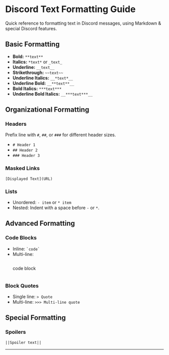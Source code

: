 # Discord Text Formatting Guide

Quick reference to formatting text in Discord messages, using Markdown & special Discord features.

## Basic Formatting

- **Bold:** `**text**`
- **Italics:** `*text*` or `_text_`
- **Underline:** `__text__`
- **Strikethrough:** `~~text~~`
- **Underline Italics:** `__*text*__`
- **Underline Bold:** `__**text**__`
- **Bold Italics:** `***text***`
- **Underline Bold Italics:** `__***text***__`

## Organizational Formatting

### Headers
Prefix line with `#`, `##`, or `###` for different header sizes.
- `# Header 1`
- `## Header 2`
- `### Header 3`

### Masked Links
`[Displayed Text](URL)`

### Lists
- Unordered: `- item` or `* item`
- Nested: Indent with a space before `-` or `*`.

## Advanced Formatting

### Code Blocks
- Inline: `` `code` ``
- Multi-line: 
  ```[Language, i. e. js, html, ...]
  ```
  code block
  ```
  ```

### Block Quotes
- Single line: `> Quote`
- Multi-line: `>>> Multi-line quote`

## Special Formatting

### Spoilers
`||Spoiler text||`

---